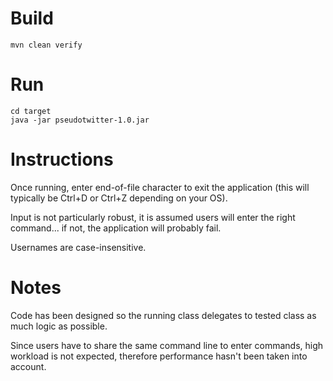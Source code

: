 # Build
`mvn clean verify`

# Run
`cd target`  
`java -jar pseudotwitter-1.0.jar`

# Instructions
Once running, enter end-of-file character to exit the application (this will typically be Ctrl+D or Ctrl+Z depending on your OS).

Input is not particularly robust, it is assumed users will enter the right command... if not, the application will probably fail.

Usernames are case-insensitive.

# Notes
Code has been designed so the running class delegates to tested class as much logic as possible.

Since users have to share the same command line to enter commands, high workload is not expected, therefore performance hasn't been taken into account.
